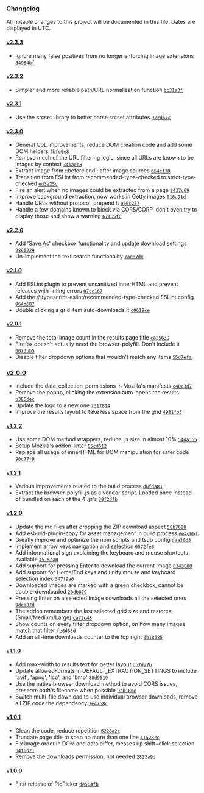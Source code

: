 ### Changelog

All notable changes to this project will be documented in this file. Dates are displayed in UTC.

#### [v2.3.3](https://github.com/flesler/picpicker/compare/v2.3.2...v2.3.3)

- Ignore many false positives from no longer enforcing image extensions [`84964bf`](https://github.com/flesler/picpicker/commit/84964bfcd9438e95542887872e7931bc6cd6fe99)

#### [v2.3.2](https://github.com/flesler/picpicker/compare/v2.3.1...v2.3.2)

- Simpler and more reliable path/URL normalization function [`bc31a3f`](https://github.com/flesler/picpicker/commit/bc31a3fbed7692d06f6a94b18516f22a3a8b16f6)

#### [v2.3.1](https://github.com/flesler/picpicker/compare/v2.3.0...v2.3.1)

- Use the srcset library to better parse srcset attributes [`972d67c`](https://github.com/flesler/picpicker/commit/972d67cb13224a592fd5ef3824192c750072a976)

#### [v2.3.0](https://github.com/flesler/picpicker/compare/v2.2.0...v2.3.0)

- General QoL improvements, reduce DOM creation code and add some DOM helpers [`fbfe0e8`](https://github.com/flesler/picpicker/commit/fbfe0e8daaaa197950942a15e9529498ebb82483)
- Remove much of the URL filtering logic, since all URLs are known to be images by context [`341aed8`](https://github.com/flesler/picpicker/commit/341aed8543998ac8c983def4c3684b3666d39b64)
- Extract image from ::before and ::after image sources [`654cf70`](https://github.com/flesler/picpicker/commit/654cf70c6b3dac5d78e612e0146a7824345b3dbb)
- Transition from ESLint from recommended-type-checked to strict-type-checked [`ed3e25c`](https://github.com/flesler/picpicker/commit/ed3e25cb1e05cbec90fa4d90866a358e687b6b6f)
- Fire an alert when no images could be extracted from a page [`8437c69`](https://github.com/flesler/picpicker/commit/8437c69d27d521ac7ad6a194809e6037c1f86cc8)
- Improve background extraction, now works in Getty images [`018a91d`](https://github.com/flesler/picpicker/commit/018a91db01b3f108b1b1080e39a5f1577f61b913)
- Handle URLs without protocol, prepend it [`066c257`](https://github.com/flesler/picpicker/commit/066c257a64994e7646e2934d3469e7b921b10fad)
- Handle a few domains known to block via CORS/CORP, don't even try to display those and show a warning [`67465f6`](https://github.com/flesler/picpicker/commit/67465f6e12975a54df55e9880dec4872b3c7831b)

#### [v2.2.0](https://github.com/flesler/picpicker/compare/v2.1.0...v2.2.0)

- Add 'Save As' checkbox functionality and update download settings [`2896229`](https://github.com/flesler/picpicker/commit/28962296d101932e25f8442b22af5b95baae747d)
- Un-implement the text search functionality [`7ad87de`](https://github.com/flesler/picpicker/commit/7ad87decf82bdab909dafa7ab3a4c25ecc65bfe0)

#### [v2.1.0](https://github.com/flesler/picpicker/compare/v2.0.1...v2.1.0)

- Add ESLint plugin to prevent unsanitized innerHTML and prevent releases with linting errors [`07cc167`](https://github.com/flesler/picpicker/commit/07cc167cde6ddc52fb3a23e50fa121f92347476c)
- Add the @typescript-eslint/recommended-type-checked ESLint config [`964d687`](https://github.com/flesler/picpicker/commit/964d68786052956ead1cc73eeb4ff664e5864548)
- Double clicking a grid item auto-downloads it [`c0618ce`](https://github.com/flesler/picpicker/commit/c0618ce2e6ae9933611ce135dc450e03fdfddfd5)

#### [v2.0.1](https://github.com/flesler/picpicker/compare/v2.0.0...v2.0.1)

- Remove the total image count in the results page title [`ca25639`](https://github.com/flesler/picpicker/commit/ca25639b0d3b7ab3774d65aada1b90a86acfd441)
- Firefox doesn't actually need the browser-polyfill. Don't include it [`0073bb5`](https://github.com/flesler/picpicker/commit/0073bb514389adf63e78a2826ea8e51a5eee39fc)
- Disable filter dropdown options that wouldn't match any items [`55d7efa`](https://github.com/flesler/picpicker/commit/55d7efa613244c9ec50a4a5153ee559e15245d78)

### [v2.0.0](https://github.com/flesler/picpicker/compare/v1.2.2...v2.0.0)

- Include the data_collection_permissions in Mozilla's manifests [`c40c3d7`](https://github.com/flesler/picpicker/commit/c40c3d7f37dfa1146e66207bcd99b5b8efc307de)
- Remove the popup, clicking the extension auto-opens the results [`b385dec`](https://github.com/flesler/picpicker/commit/b385decf2381a4738176b436be66f7fe4c26f5c8)
- Update the logo to a new one [`7317814`](https://github.com/flesler/picpicker/commit/7317814f3f1120165dd526998fdad84b4df0ffb9)
- Improve the results layout to take less space from the grid [`4981fb5`](https://github.com/flesler/picpicker/commit/4981fb566f20f52f40112010c12a0b80cf5a6b84)

#### [v1.2.2](https://github.com/flesler/picpicker/compare/v1.2.1...v1.2.2)

- Use some DOM method wrappers, reduce .js size in almost 10% [`54da355`](https://github.com/flesler/picpicker/commit/54da355f0c29ce939ad6b286b5eb116ab1eab92d)
- Setup Mozilla's addon-linter [`55cd612`](https://github.com/flesler/picpicker/commit/55cd612a546a97775a0d36ae8d3a4182884051e6)
- Replace all usage of innerHTML for DOM manipulation for safer code [`90c77f9`](https://github.com/flesler/picpicker/commit/90c77f9f20de4d4bad47a0e096a8e3103128b9e5)

#### [v1.2.1](https://github.com/flesler/picpicker/compare/v1.2.0...v1.2.1)

- Various improvements related to the build process [`d6fda83`](https://github.com/flesler/picpicker/commit/d6fda83b8e79674a63343153a3baf502bb92450e)
- Extract the browser-polyfill.js as a vendor script. Loaded once instead of bundled on each of the 4 .js's [`38f2dfb`](https://github.com/flesler/picpicker/commit/38f2dfbf95f417cdf4bb63b9199ae7515feed97a)

#### [v1.2.0](https://github.com/flesler/picpicker/compare/v1.1.0...v1.2.0)

- Update the md files after dropping the ZIP download aspect [`58b7608`](https://github.com/flesler/picpicker/commit/58b76089b66f8b77b81293f425ff7c8ca5cf4c78)
- Add esbuild-plugin-copy for asset management in build process [`de4ebbf`](https://github.com/flesler/picpicker/commit/de4ebbfda273da4e77a8a69ec7cbdc906dae3d66)
- Greatly improve and optimize the npm scripts and tsup config [`daa30d5`](https://github.com/flesler/picpicker/commit/daa30d5e84b57eff5e303c7b4a0a36fbd48d3af5)
- Implement arrow keys navigation and selection [`0572fe6`](https://github.com/flesler/picpicker/commit/0572fe6e43a5d2cc08526f8b66e55010104c925d)
- Add informational sign explaining the keyboard and mouse shortcuts available [`4515ca0`](https://github.com/flesler/picpicker/commit/4515ca056a3689b72d7c4ef76f8bfd9f71f3edc6)
- Add support for pressing Enter to download the current image [`0343880`](https://github.com/flesler/picpicker/commit/0343880bbd1fda2d825b30805296aa8d67329755)
- Add support for Home/End keys and unify mouse and keyboard selection index [`347f9a0`](https://github.com/flesler/picpicker/commit/347f9a0e14f39af1b26d34da75cc16816661bf0c)
- Downloaded images are marked with a green checkbox, cannot be double-downloaded [`20db879`](https://github.com/flesler/picpicker/commit/20db879cc8a6abb9ff349caf85481aacec02fde5)
- Pressing Enter on a selected image downloads all the selected ones [`9dea87d`](https://github.com/flesler/picpicker/commit/9dea87d822ecb299c1008751193006407e889826)
- The addon remembers the last selected grid size and restores (Small/Medium/Large) [`ca72c48`](https://github.com/flesler/picpicker/commit/ca72c48c5be6b935be3b686ef1cfb618f2907ea2)
- Show counts on every filter dropdown option, on how many images match that filter [`fe6d58d`](https://github.com/flesler/picpicker/commit/fe6d58d0cf01e8367f40f147b8e652e963d718a8)
- Add an all-time downloads counter to the top right [`3b18685`](https://github.com/flesler/picpicker/commit/3b18685d04d2c3ce4444f08f0beab8eb14e5464e)

#### [v1.1.0](https://github.com/flesler/picpicker/compare/v1.0.1...v1.1.0)

- Add max-width to results text for better layout [`db7da7b`](https://github.com/flesler/picpicker/commit/db7da7bdbd81b4e79493d8f4d2863d455cc7d55d)
- Update allowedFormats in DEFAULT_EXTRACTION_SETTINGS to include 'avif', 'apng', 'ico', and 'bmp' [`88d9519`](https://github.com/flesler/picpicker/commit/88d951998a3d405f61fcafd5d67ff5666417c7dd)
- Use the native browser download method to avoid CORS issues, preserve path's filename when possible [`9cb18be`](https://github.com/flesler/picpicker/commit/9cb18be1cf4c27a98e24494bee98123473de706f)
- Switch multi-file download to use individual browser downloads, remove all ZIP code the dependency [`7e4768c`](https://github.com/flesler/picpicker/commit/7e4768c508393054a8a45d750caba57527a83b96)

#### [v1.0.1](https://github.com/flesler/picpicker/compare/v1.0.0...v1.0.1)

- Clean the code, reduce repetition [`6228a2c`](https://github.com/flesler/picpicker/commit/6228a2c04234659c957965861667541abbbd4223)
- Truncate page title to span no more than one line [`115282c`](https://github.com/flesler/picpicker/commit/115282c8bee8b5475223aaecd65c725870338c18)
- Fix image order in DOM and data differ, messes up shift+click selection [`b4f6d21`](https://github.com/flesler/picpicker/commit/b4f6d2111e88b5e446a23e34b3bbb964ed9a3261)
- Remove the downloads permission, not needed [`2822a9d`](https://github.com/flesler/picpicker/commit/2822a9dbfed8f838ed3ebe25b7aaaf7fba557ae8)

#### v1.0.0

- First release of PicPicker [`de564fb`](https://github.com/flesler/picpicker/commit/de564fb6566f3ae7530c47681d108277e136f256)
